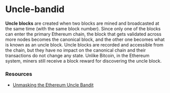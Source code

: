 # Uncle-bandid

**Uncle blocks** are created when two blocks are mined and broadcasted at the same time \(with the same block number\). Since only one of the blocks can enter the primary Ethereum chain, the block that gets validated across more nodes becomes the canonical block, and the other one becomes what is known as an uncle block. Uncle blocks are recorded and accessible from the chain, but they have no impact on the canonical chain and their transactions do not change any state. Unlike Bitcoin, in the Ethereum system, miners still receive a block reward for discovering the uncle block.

### Resources

* [Unmasking the Ethereum Uncle Bandit](https://medium.com/alchemy-api/unmasking-the-ethereum-uncle-bandit-a2b3eb694019)

